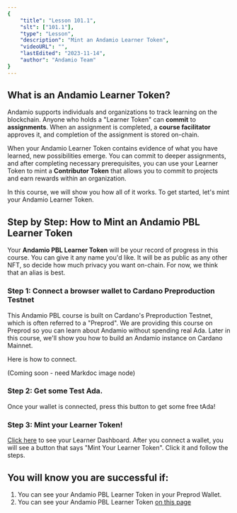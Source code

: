 ```yaml
---
{
    "title": "Lesson 101.1",
    "slt": ["101.1"],
    "type": "Lesson",
    "description": "Mint an Andamio Learner Token",
    "videoURL": "",
    "lastEdited": "2023-11-14",
    "author": "Andamio Team"
}
---
```


## What is an Andamio Learner Token?

Andamio supports individuals and organizations to track learning on the blockchain. Anyone who holds a "Learner Token" can **commit** to **assignments**. When an assignment is completed, a **course facilitator** approves it, and completion of the assignment is stored on-chain.

When your Andamio Learner Token contains evidence of what you have learned, new possibilities emerge. You can commit to deeper assignments, and after completing necessary prerequisites, you can use your Learner Token to mint a **Contributor Token** that allows you to commit to projects and earn rewards within an organization.

In this course, we will show you how all of it works. To get started, let's mint your Andamio Learner Token.

## Step by Step: How to Mint an Andamio PBL Learner Token

Your **Andamio PBL Learner Token** will be your record of progress in this course. You can give it any name you'd like. It will be as public as any other NFT, so decide how much privacy you want on-chain. For now, we think that an alias is best.

### Step 1: Connect a browser wallet to Cardano Preproduction Testnet
This Andamio PBL course is built on Cardano's Preproduction Testnet, which is often referred to a "Preprod". We are providing this course on Preprod so you can learn about Andamio without spending real Ada. Later in this course, we'll show you how to build an Andamio instance on Cardano Mainnet.

Here is how to connect.

(Coming soon - need Markdoc image node)

### Step 2: Get some Test Ada.
Once your wallet is connected, press this button to get some free tAda!

### Step 3: Mint your Learner Token!
[Click here](/course-management/roles/learner/dashboard) to see your Learner Dashboard. After you connect a wallet, you will see a button that says "Mint Your Learner Token". Click it and follow the steps. 

## You will know you are successful if:
1. You can see your Andamio PBL Learner Token in your Preprod Wallet.
2. You can see your Andamio PBL Learner Token [on this page](/course-management/learner-list)